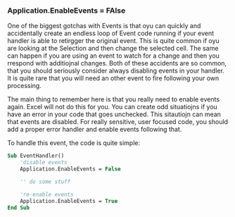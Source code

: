 ### Application.EnableEvents = FAlse

One of the biggest gotchas with Events is that oyu can quickly and accidentally create an endless loop of Event code running if your event handler is able to retirgger the original event. This is quite common if oyu are looking at the Selection and then change the selected cell. The same can happen if you are using an event to watch for a change and then you rrespond with additiojnal changes. Both of these accidents are so common, that you should seriously consider always disabling events in your handler. It is quite rare that you will need an other event to fire following your own processing.

The main thing to remember here is that you really need to enable events again. Excel will not do this for you. You can create odd situatiojns if you have an error in your code that goes unchecked. This sitautiojn can mean that events are disabled. For really sensitive, user focused code, you should add a proper error handler and enable events following that.

To handle this event, the code is quite simple:

```vb
Sub EventHandler()
    'disable events
    Application.EnableEvents = False

    '' do some stuff

    're-enable events
    Application.EnableEvents = True
End Sub
```
